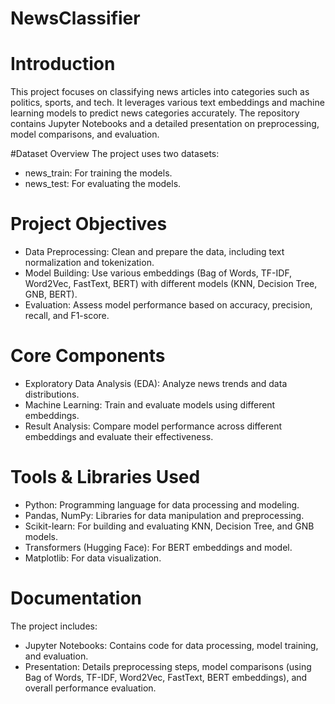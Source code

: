 # NewsClassifier
# Introduction
This project focuses on classifying news articles into categories such as politics, sports, and tech. It leverages various text embeddings and machine learning models to predict news categories accurately. The repository contains Jupyter Notebooks and a detailed presentation on preprocessing, model comparisons, and evaluation.

#Dataset Overview
The project uses two datasets:
- news_train: For training the models.
- news_test: For evaluating the models.

# Project Objectives
- Data Preprocessing: Clean and prepare the data, including text normalization and tokenization.
- Model Building: Use various embeddings (Bag of Words, TF-IDF, Word2Vec, FastText, BERT) with different models (KNN, Decision Tree, GNB, BERT).
- Evaluation: Assess model performance based on accuracy, precision, recall, and F1-score.

# Core Components
- Exploratory Data Analysis (EDA): Analyze news trends and data distributions.
- Machine Learning: Train and evaluate models using different embeddings.
- Result Analysis: Compare model performance across different embeddings and evaluate their effectiveness.

# Tools & Libraries Used
- Python: Programming language for data processing and modeling.
- Pandas, NumPy: Libraries for data manipulation and preprocessing.
- Scikit-learn: For building and evaluating KNN, Decision Tree, and GNB models.
- Transformers (Hugging Face): For BERT embeddings and model.
- Matplotlib: For data visualization.

# Documentation
The project includes:
- Jupyter Notebooks: Contains code for data processing, model training, and evaluation.
- Presentation: Details preprocessing steps, model comparisons (using Bag of Words, TF-IDF, Word2Vec, FastText, BERT embeddings), and overall performance evaluation.

